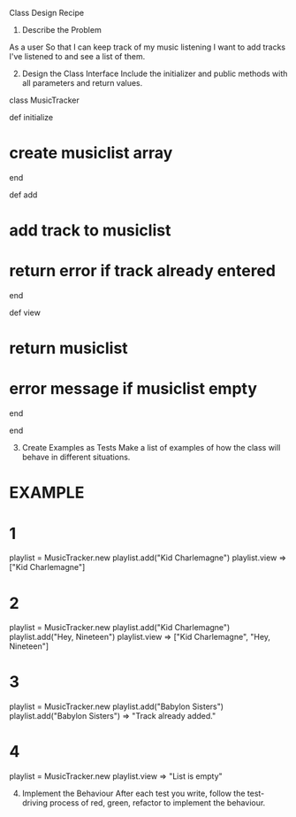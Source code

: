 Class Design Recipe

1. Describe the Problem

As a user
So that I can keep track of my music listening
I want to add tracks I've listened to and see a list of them.

2. Design the Class Interface
Include the initializer and public methods with all parameters and return values.

class MusicTracker

def initialize
# create musiclist array
end

def add
# add track to musiclist
# return error if track already entered
end

def view
# return musiclist
# error message if musiclist empty
end

end


3. Create Examples as Tests
Make a list of examples of how the class will behave in different situations.

# EXAMPLE

# 1
playlist = MusicTracker.new
playlist.add("Kid Charlemagne")
playlist.view => ["Kid Charlemagne"]

# 2
playlist = MusicTracker.new
playlist.add("Kid Charlemagne")
playlist.add("Hey, Nineteen")
playlist.view => ["Kid Charlemagne", "Hey, Nineteen"]

# 3
playlist = MusicTracker.new
playlist.add("Babylon Sisters")
playlist.add("Babylon Sisters") => "Track already added."

# 4
playlist = MusicTracker.new
playlist.view => "List is empty"

4. Implement the Behaviour
After each test you write, follow the test-driving process of red, green, refactor to implement the behaviour.



